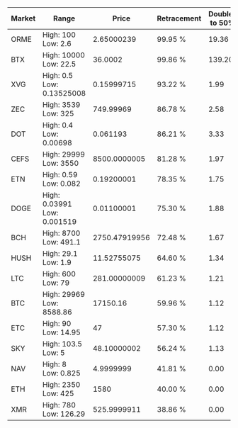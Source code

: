 | Market | Range | Price| Retracement | Doubles to 50% |
| --- | --- | --- | --- | --- |
| ORME | High: 100<br />Low: 2.6 | 2.65000239 | 99.95 % | 19.36 |
| BTX | High: 10000<br />Low: 22.5 | 36.0002 | 99.86 % | 139.20 |
| XVG | High: 0.5<br />Low: 0.13525008 | 0.15999715 | 93.22 % | 1.99 |
| ZEC | High: 3539<br />Low: 325 | 749.99969 | 86.78 % | 2.58 |
| DOT | High: 0.4<br />Low: 0.00698 | 0.061193 | 86.21 % | 3.33 |
| CEFS | High: 29999<br />Low: 3550 | 8500.0000005 | 81.28 % | 1.97 |
| ETN | High: 0.59<br />Low: 0.082 | 0.19200001 | 78.35 % | 1.75 |
| DOGE | High: 0.03991<br />Low: 0.001519 | 0.01100001 | 75.30 % | 1.88 |
| BCH | High: 8700<br />Low: 491.1 | 2750.47919956 | 72.48 % | 1.67 |
| HUSH | High: 29.1<br />Low: 1.9 | 11.52755075 | 64.60 % | 1.34 |
| LTC | High: 600<br />Low: 79 | 281.00000009 | 61.23 % | 1.21 |
| BTC | High: 29969<br />Low: 8588.86 | 17150.16 | 59.96 % | 1.12 |
| ETC | High: 90<br />Low: 14.95 | 47 | 57.30 % | 1.12 |
| SKY | High: 103.5<br />Low: 5 | 48.10000002 | 56.24 % | 1.13 |
| NAV | High: 8<br />Low: 0.825 | 4.9999999 | 41.81 % | 0.00 |
| ETH | High: 2350<br />Low: 425 | 1580 | 40.00 % | 0.00 |
| XMR | High: 780<br />Low: 126.29 | 525.9999911 | 38.86 % | 0.00 |
